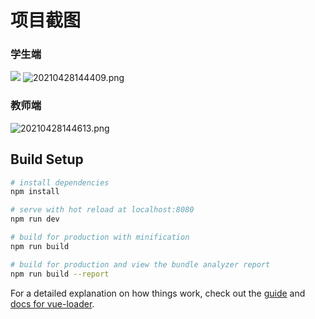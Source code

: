 # 项目截图
### 学生端
![](https://i.loli.net/2021/04/28/xlrKjXaUhmdveqz.png)
![20210428144409.png](https://i.loli.net/2021/04/28/bx2IGkmY4wjBvhu.png)
### 教师端
![20210428144613.png](https://i.loli.net/2021/04/28/XpJyueOrRbFdhkU.png)
## Build Setup

``` bash
# install dependencies
npm install

# serve with hot reload at localhost:8080
npm run dev

# build for production with minification
npm run build

# build for production and view the bundle analyzer report
npm run build --report
```

For a detailed explanation on how things work, check out the [guide](http://vuejs-templates.github.io/webpack/) and [docs for vue-loader](http://vuejs.github.io/vue-loader).

